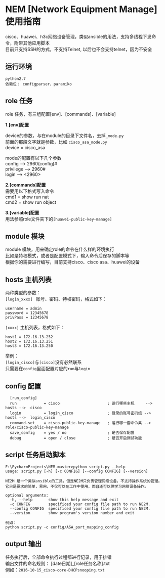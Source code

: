 # NEM   [Network Equipment Manage]   使用指南
cisco、huawei、h3c网络设备管理，类似ansible的用法，支持多线程下发命令，附带其他应用脚本  
目前只支持SSH的方式，不支持Telnet, 以后也不会支持telnet，因为不安全

## 运行环境
```
python2.7
依赖包： configparser、paramiko
```

## role 任务

  role 任务，有三组配置[env]、[commands]、[variable]

**1.[env]配置**  

  device的参数，与在module的目录下文件名，去掉`_mode.py`  
  前面的那段文字就是参数，比如 `cisco_asa_mode.py`  
  device = cisco_asa  

  mode的配置有以下几个参数  
  config     --> 2960(config)#  
  privilege  --> 2960#  
  login      --> <2960>  

**2.[commands]配置**  
需要用以下格式写入命令   
cmd1 = show run nat  
cmd2 = show run object  


**3.[variable]配置**  
用法参照role文件夹下的`[huawei-public-key-manage]`


## module 模块  
  
  module 模块，用来确定role的命令在什么样的环境执行  
  比如是特权模式，或者是配置模式下，输入命令后保存的脚本等  
  根据你的需要进行编写，目前支持cisco、cisco asa、huawei的设备  
  
## hosts 主机列表  
  
  两种类型的参数：  
  `[login_xxxx] ` 账号、密码、特权密码，格式如下： 
```
username = admin
password = 12345678
privPass = 12345678
```

  `[xxxx]` 主机列表，格式如下：  
```
host1 = 172.16.13.252
host2 = 172.16.13.251
host3 = 172.16.13.250
```

  举例：  
  `[login_cisco]`与`[cisco]`没有必然联系  
  只需要在`config`里面配置对应的`run`与`login`
  
## config 配置  

```
  [run_config]  
  run            = cisco                     ; 运行哪些主机     --> hosts -->  cisco  
  login          = login_cisco               ; 登录的账号密码组 -->  hosts -->  login_cisco  
  command-set    = cisco-public-key-manage   ; 运行哪一套命令集 -->  role/cisco-public-key-manage  
  save_config    = yes / no                  ; 是否保存配置  
  debug          = open / close              ; 是否开启调试功能  
```



## script 任务启动脚本
```
F:\PycharmProjects\NEM-master>python script.py --help
usage: script.py [-h] [-c CONFIG] [--config CONFIG] [--version]

NE2M 是一个类似ansible的工具，但是NE2M只负责管理网络设备，不支持操作系统的管理。
它只是要求的简单，易用，不仅可以在工作中使用，而且还可以供学习网络设备操作。

optional arguments:
  -h, --help       show this help message and exit
  -c CONFIG        specificed your config file path to run NE2M.
  --config CONFIG  specificed your config file path to run NE2M.
  --version        show program's version number and exit

例如：
python script.py -c config/ASA_port_mapping_config
```


## output 输出  
任务执行后，全部命令执行过程都进行记录，用于排错  
输出文件的命名规则： [date日期]_[role任务名称].txt  
例如：`2016-10-15_cisco-core-DHCPsnooping.txt`  
  
